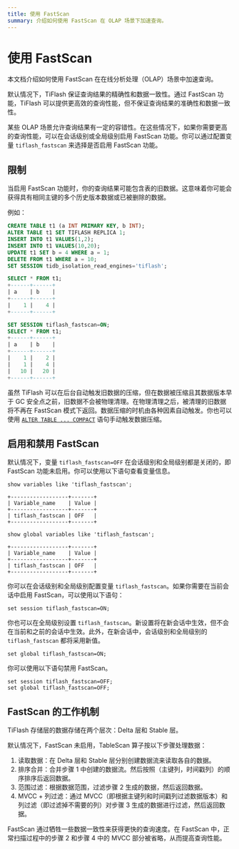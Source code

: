 ```yaml
---
title: 使用 FastScan
summary: 介绍如何使用 FastScan 在 OLAP 场景下加速查询。
---
```


# 使用 FastScan

本文档介绍如何使用 FastScan 在在线分析处理（OLAP）场景中加速查询。

默认情况下，TiFlash 保证查询结果的精确性和数据一致性。通过 FastScan 功能，TiFlash 可以提供更高效的查询性能，但不保证查询结果的准确性和数据一致性。

某些 OLAP 场景允许查询结果有一定的容错性。在这些情况下，如果你需要更高的查询性能，可以在会话级别或全局级别启用 FastScan 功能。你可以通过配置变量 `tiflash_fastscan` 来选择是否启用 FastScan 功能。

## 限制

当启用 FastScan 功能时，你的查询结果可能包含表的旧数据。这意味着你可能会获得具有相同主键的多个历史版本数据或已被删除的数据。

例如：

```sql
CREATE TABLE t1 (a INT PRIMARY KEY, b INT);
ALTER TABLE t1 SET TIFLASH REPLICA 1;
INSERT INTO t1 VALUES(1,2);
INSERT INTO t1 VALUES(10,20);
UPDATE t1 SET b = 4 WHERE a = 1;
DELETE FROM t1 WHERE a = 10;
SET SESSION tidb_isolation_read_engines='tiflash';

SELECT * FROM t1;
+------+------+
| a    | b    |
+------+------+
|    1 |    4 |
+------+------+

SET SESSION tiflash_fastscan=ON;
SELECT * FROM t1;
+------+------+
| a    | b    |
+------+------+
|    1 |    2 |
|    1 |    4 |
|   10 |   20 |
+------+------+
```

虽然 TiFlash 可以在后台自动触发旧数据的压缩，但在数据被压缩且其数据版本早于 GC 安全点之前，旧数据不会被物理清理。在物理清理之后，被清理的旧数据将不再在 FastScan 模式下返回。数据压缩的时机由各种因素自动触发。你也可以使用 [`ALTER TABLE ... COMPACT`](/sql-statements/sql-statement-alter-table-compact.md) 语句手动触发数据压缩。

## 启用和禁用 FastScan

默认情况下，变量 `tiflash_fastscan=OFF` 在会话级别和全局级别都是关闭的，即 FastScan 功能未启用。你可以使用以下语句查看变量信息。

```
show variables like 'tiflash_fastscan';

+------------------+-------+
| Variable_name    | Value |
+------------------+-------+
| tiflash_fastscan | OFF   |
+------------------+-------+
```

```
show global variables like 'tiflash_fastscan';

+------------------+-------+
| Variable_name    | Value |
+------------------+-------+
| tiflash_fastscan | OFF   |
+------------------+-------+
```

你可以在会话级别和全局级别配置变量 `tiflash_fastscan`。如果你需要在当前会话中启用 FastScan，可以使用以下语句：

```
set session tiflash_fastscan=ON;
```

你也可以在全局级别设置 `tiflash_fastscan`。新设置将在新会话中生效，但不会在当前和之前的会话中生效。此外，在新会话中，会话级别和全局级别的 `tiflash_fastscan` 都将采用新值。

```
set global tiflash_fastscan=ON;
```

你可以使用以下语句禁用 FastScan。

```
set session tiflash_fastscan=OFF;
set global tiflash_fastscan=OFF;
```

## FastScan 的工作机制

TiFlash 存储层的数据存储在两个层次：Delta 层和 Stable 层。

默认情况下，FastScan 未启用，TableScan 算子按以下步骤处理数据：

1. 读取数据：在 Delta 层和 Stable 层分别创建数据流来读取各自的数据。
2. 排序合并：合并步骤 1 中创建的数据流。然后按照（主键列，时间戳列）的顺序排序后返回数据。
3. 范围过滤：根据数据范围，过滤步骤 2 生成的数据，然后返回数据。
4. MVCC + 列过滤：通过 MVCC（即根据主键列和时间戳列过滤数据版本）和列过滤（即过滤掉不需要的列）对步骤 3 生成的数据进行过滤，然后返回数据。

FastScan 通过牺牲一些数据一致性来获得更快的查询速度。在 FastScan 中，正常扫描过程中的步骤 2 和步骤 4 中的 MVCC 部分被省略，从而提高查询性能。
